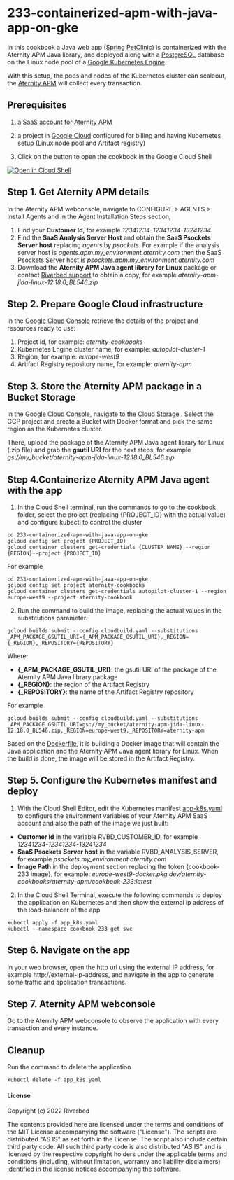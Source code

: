 # 233-containerized-apm-with-java-app-on-gke

In this cookbook a Java web app ([Spring PetClinic](https://github.com/spring-projects/spring-petclinic)) is containerized with the Aternity APM Java library, and deployed along with a [PostgreSQL](https://www.postgresql.org) database on the Linux node pool of a [Google Kubernetes Engine](https://cloud.google.com/kubernetes-engine).

With this setup, the pods and nodes of the Kubernetes cluster can scaleout, the [Aternity APM](https://www.riverbed.com/products/application-performance-monitoring) will collect every transaction.

## Prerequisites

1. a SaaS account for [Aternity APM](https://www.riverbed.com/products/application-performance-monitoring)

2. a project in [Google Cloud](https://console.cloud.google.com) configured for billing and having Kubernetes setup (Linux node pool and Artifact registry)

3. Click on the button to open the cookbook in the Google Cloud Shell

[![Open in Cloud Shell](https://www.gstatic.com/cloudssh/images/open-btn.svg)](https://console.cloud.google.com/cloudshell/open?git_repo=https://github.com/Aternity/Tech-Community&tutorial=233-containerized-apm-with-java-app-on-gke/README.md)

## Step 1. Get Aternity APM details

In the Aternity APM webconsole, navigate to CONFIGURE > AGENTS > Install Agents and in the Agent Installation Steps section,

1. Find your **Customer Id**, for example *12341234-12341234-13241234*
2. Find the **SaaS Analysis Server Host** and obtain the **SaaS Psockets Server host** replacing *agents* by *psockets*. For example if the analysis server host is *agents.apm.my_environment.aternity.com* then the SaaS Psockets Server host is *psockets.apm.my_environment.aternity.com*
3. Download the **Aternity APM Java agent library for Linux** package or contact [Riverbed support](https://support.riverbed.com/) to obtain a copy, for example *aternity-apm-jida-linux-12.18.0_BL546.zip*

## Step 2. Prepare Google Cloud infrastructure

In the [Google Cloud Console](https://console.cloud.google.com) retrieve the details of the project and resources ready to use:

1. Project id, for example: *aternity-cookbooks*
2. Kubernetes Engine cluster name, for example: *autopilot-cluster-1*
3. Region, for example: *europe-west9*
4. Artifact Registry repository name, for example: *aternity-apm*

## Step 3. Store the Aternity APM package in a Bucket Storage

In the [Google Cloud Console](https://console.cloud.google.com), navigate to the [Cloud Storage ](https://console.cloud.google.com/storage/browser). Select the GCP project and create a Bucket with Docker format and pick the same region as the Kubernetes cluster.

There, upload the package of the Aternity APM Java agent library for Linux (.zip file) and grab the **gsutil URI** for the next steps, for example *gs://my_bucket/aternity-apm-jida-linux-12.18.0_BL546.zip*

## Step 4.Containerize Aternity APM Java agent with the app

1. In the Cloud Shell terminal, run the commands to go to the cookbook folder, select the project (replacing {PROJECT_ID} with the actual value) and configure kubectl to control the cluster

```shell
cd 233-containerized-apm-with-java-app-on-gke
gcloud config set project {PROJECT_ID}
gcloud container clusters get-credentials {CLUSTER NAME} --region {REGION}--project {PROJECT_ID}
```

For example

```shell
cd 233-containerized-apm-with-java-app-on-gke
gcloud config set project aternity-cookbooks
gcloud container clusters get-credentials autopilot-cluster-1 --region europe-west9 --project aternity-cookbook
```

2. Run the command to build the image, replacing the actual values in the substitutions parameter.

```shell
gcloud builds submit --config cloudbuild.yaml --substitutions _APM_PACKAGE_GSUTIL_URI={_APM_PACKAGE_GSUTIL_URI},_REGION={_REGION},_REPOSITORY={REPOSITORY}
```
Where:

   - **{_APM_PACKAGE_GSUTIL_URI}**: the gsutil URI of the package of the Aternity APM Java library package
   - **{_REGION}**: the region of the Artifact Registry
   - **{_REPOSITORY}**: the name of the Artifact Registry repository

For example

```shell
gcloud builds submit --config cloudbuild.yaml --substitutions _APM_PACKAGE_GSUTIL_URI=gs://my_bucket/aternity-apm-jida-linux-12.18.0_BL546.zip,_REGION=europe-west9,_REPOSITORY=aternity-apm
```

Based on the [Dockerfile](Dockerfile), it is building a Docker image that will contain the Java application and the Aternity APM Java agent library for Linux. When the build is done, the image will be stored in the Artifact Registry.

## Step 5. Configure the Kubernetes manifest and deploy

1. With the Cloud Shell Editor, edit the Kubernetes manifest [app-k8s.yaml](app-k8s.yaml) to configure the environment variables of your Aternity APM SaaS account and also the path of the image we just built:

- **Customer Id** in the variable RVBD_CUSTOMER_ID, for example *12341234-12341234-13241234*
- **SaaS Psockets Server host** in the variable RVBD_ANALYSIS_SERVER, for example *psockets.my_environment.aternity.com*
- **Image Path** in the deployment section replacing the token {cookbook-233 image}, for example: *europe-west9-docker.pkg.dev/aternity-cookbooks/aternity-apm/cookbook-233:latest*

2. In the Cloud Shell Terminal, execute the following commands to deploy the application on Kubernetes and then show the external ip address of the load-balancer of the app

```shell
kubectl apply -f app_k8s.yaml
kubectl --namespace cookbook-233 get svc
```

## Step 6. Navigate on the app

In your web browser, open the http url using the external IP address, for example http://external-ip-address, and navigate in the app to generate some traffic and application transactions.

## Step 7. Aternity APM webconsole 

Go to the Aternity APM webconsole to observe the application with every transaction and every instance.

## Cleanup

Run the command to delete the application

```shell
kubectl delete -f app_k8s.yaml
```

#### License

Copyright (c) 2022 Riverbed

The contents provided here are licensed under the terms and conditions of the MIT License accompanying the software ("License"). The scripts are distributed "AS IS" as set forth in the License. The script also include certain third party code. All such third party code is also distributed "AS IS" and is licensed by the respective copyright holders under the applicable terms and conditions (including, without limitation, warranty and liability disclaimers) identified in the license notices accompanying the software.
